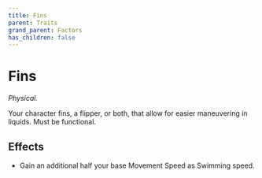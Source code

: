 ```yaml
---
title: Fins
parent: Traits
grand_parent: Factors
has_children: false
---
```


# Fins

*Physical.*

Your character fins, a flipper, or both, that allow for easier maneuvering in liquids. Must be functional.

## Effects

* Gain an additional half your base Movement Speed as Swimming speed.
